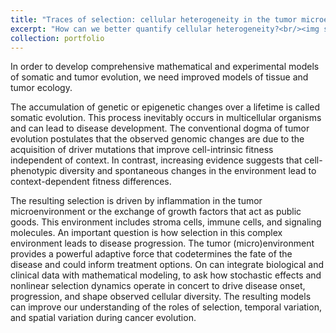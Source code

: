 ```yaml
---
title: "Traces of selection: cellular heterogeneity in the tumor microenvironment"
excerpt: "How can we better quantify cellular heterogeneity?<br/><img src='/images/heterogeneity-01.png' width=500>"
collection: portfolio
---
```


In order to develop comprehensive mathematical and experimental models of somatic and tumor evolution, we need improved models of tissue and tumor ecology.

The accumulation of genetic or epigenetic changes over a lifetime is called somatic evolution. This process inevitably occurs in multicellular organisms and can lead to disease development. The conventional dogma of tumor evolution postulates that the observed genomic changes are due to the acquisition of driver mutations that improve cell-intrinsic fitness independent of context. In contrast, increasing evidence suggests that cell-phenotypic diversity and spontaneous changes in the environment lead to context-dependent fitness differences. 

The resulting selection is driven by inflammation in the tumor microenvironment or the exchange of growth factors that act as public goods. This environment includes stroma cells, immune cells, and signaling molecules. An important question is how selection in this complex environment leads to disease progression. The tumor (micro)environment provides a powerful adaptive force that codetermines the fate of the disease and could inform treatment options. On can integrate biological and clinical data with mathematical modeling, to ask how stochastic effects and nonlinear selection dynamics operate in concert to drive disease onset, progression, and shape observed cellular diversity. The resulting models can improve our understanding of the roles of selection, temporal variation, and spatial variation during cancer evolution.
